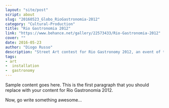 ```yaml
---
layout: "site/post"
script: about
slug: "20160523_Globo_RioGastronomia-2012"
category: "Cultural-Production"
title: "Rio Gastronomia 2012"
link: "https://www.behance.net/gallery/22573433/Rio-Gastronomia-2012"
cover: ""
date: 2016-05-23
author: "Diogo Russo"
description: "Street Art contest for Rio Gastronomy 2012, an event of the newspaper O Globo. The aim of the competition was to make art exhibitions in the city of Rio de Janeiro to publicize the event. All works should address the theme cuisine. The project included the dissemination of a competition in order to select art works that were produced in partnership with the company Dream Factory. The Urban Grafitti + Intallation exhibitions happened at Lagoa Rodrigo de Freitas and the park Our Lady of Peace in Ipanema. XX panels were produced by different artists on the theme cuisine."
tags:
- art
-  installation
-  gastronomy
---
```

 
Sample content goes here. This is the first paragraph that you should replace with your content for Rio Gastronomia 2012.
 
Now, go write something awesome...
